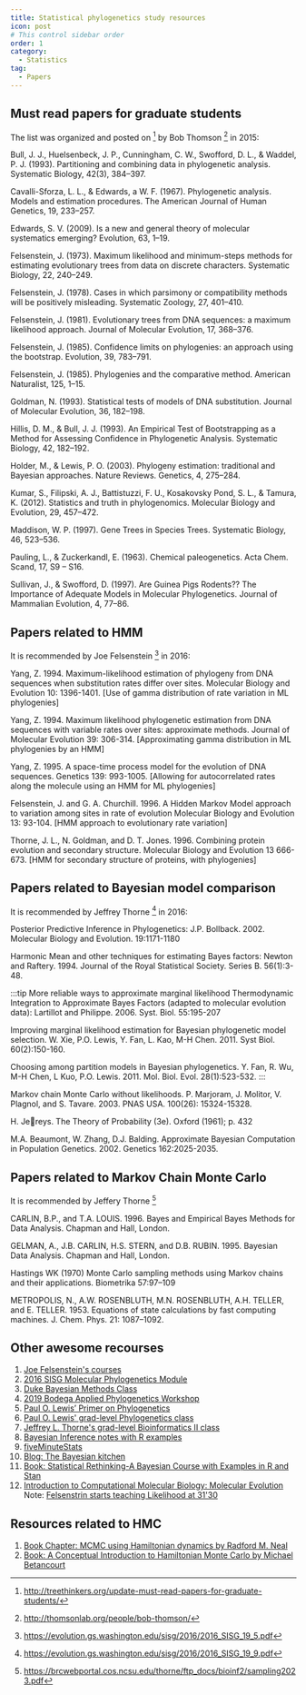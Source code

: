 ```yaml
---
title: Statistical phylogenetics study resources
icon: post
# This control sidebar order
order: 1
category:
  - Statistics
tag:
  - Papers
---
```


## Must read papers for graduate students

The list was organized and posted on [^blog] by Bob Thomson [^BT] in 2015: 

Bull, J. J., Huelsenbeck, J. P., Cunningham, C. W., Swofford, D. L., & Waddel, P. J. (1993). Partitioning and combining data in phylogenetic analysis. Systematic Biology, 42(3), 384–397.

Cavalli-Sforza, L. L., & Edwards, a W. F. (1967). Phylogenetic analysis. Models and estimation procedures. The American Journal of Human Genetics, 19, 233–257.

Edwards, S. V. (2009). Is a new and general theory of molecular systematics emerging? Evolution, 63, 1–19.

Felsenstein, J. (1973). Maximum likelihood and minimum-steps methods for estimating evolutionary trees from data on discrete characters. Systematic Biology, 22, 240–249.

Felsenstein, J. (1978). Cases in which parsimony or compatibility methods will be positively misleading. Systematic Zoology, 27, 401–410.

Felsenstein, J. (1981). Evolutionary trees from DNA sequences: a maximum likelihood approach. Journal of Molecular Evolution, 17, 368–376.

Felsenstein, J. (1985). Confidence limits on phylogenies: an approach using the bootstrap. Evolution, 39, 783–791.

Felsenstein, J. (1985). Phylogenies and the comparative method. American Naturalist, 125, 1–15.

Goldman, N. (1993). Statistical tests of models of DNA substitution. Journal of Molecular Evolution, 36, 182–198.

Hillis, D. M., & Bull, J. J. (1993). An Empirical Test of Bootstrapping as a Method for Assessing Confidence in Phylogenetic Analysis. Systematic Biology, 42, 182–192.

Holder, M., & Lewis, P. O. (2003). Phylogeny estimation: traditional and Bayesian approaches. Nature Reviews. Genetics, 4, 275–284.

Kumar, S., Filipski, A. J., Battistuzzi, F. U., Kosakovsky Pond, S. L., & Tamura, K. (2012). Statistics and truth in phylogenomics. Molecular Biology and Evolution, 29, 457–472.

Maddison, W. P. (1997). Gene Trees in Species Trees. Systematic Biology, 46, 523–536.

Pauling, L., & Zuckerkandl, E. (1963). Chemical paleogenetics. Acta Chem. Scand, 17, S9 – S16.

Sullivan, J., & Swofford, D. (1997). Are Guinea Pigs Rodents?? The Importance of Adequate Models in Molecular Phylogenetics. Journal of Mammalian Evolution, 4, 77–86.

## Papers related to HMM
It is recommended by Joe Felsenstein [^HMM] in 2016:

Yang, Z. 1994. Maximum-likelihood estimation of phylogeny from DNA sequences when substitution rates differ over sites. Molecular Biology and Evolution 10: 1396-1401. [Use of gamma distribution of rate variation in
ML phylogenies]

Yang, Z. 1994. Maximum likelihood phylogenetic estimation from DNA sequences with variable rates over sites: approximate methods. Journal of Molecular Evolution 39: 306-314. [Approximating gamma distribution in ML phylogenies by an HMM]

Yang, Z. 1995. A space-time process model for the evolution of DNA sequences. Genetics 139: 993-1005. [Allowing for autocorrelated rates along the molecule using an HMM for ML phylogenies]

Felsenstein, J. and G. A. Churchill. 1996. A Hidden Markov Model approach to variation among sites in rate of evolution Molecular Biology and Evolution 13: 93-104. [HMM approach to evolutionary rate variation]

Thorne, J. L., N. Goldman, and D. T. Jones. 1996. Combining protein evolution and secondary structure. Molecular Biology and Evolution 13 666-673. [HMM for secondary structure of proteins, with phylogenies]

## Papers related to Bayesian model comparison
It is recommended by Jeffrey Thorne [^bayesian] in 2016:

Posterior Predictive Inference in Phylogenetics: J.P. Bollback. 2002. Molecular Biology and Evolution. 19:1171-1180

Harmonic Mean and other techniques for estimating Bayes factors: Newton and Raftery. 1994. Journal of the Royal Statistical Society. Series B. 56(1):3-48.

:::tip More reliable ways to approximate marginal likelihood
Thermodynamic Integration to Approximate Bayes Factors (adapted to molecular evolution data): Lartillot and Philippe. 2006. Syst. Biol. 55:195-207

Improving marginal likelihood estimation for Bayesian phylogenetic model selection. W. Xie, P.O. Lewis, Y. Fan, L. Kao, M-H Chen. 2011. Syst Biol. 60(2):150-160. 

Choosing among partition models in Bayesian phylogenetics. Y. Fan, R. Wu, M-H Chen, L Kuo, P.O. Lewis. 2011. Mol. Biol. Evol. 28(1):523-532.
:::

Markov chain Monte Carlo without likelihoods. P. Marjoram, J. Molitor, V. Plagnol, and S. Tavare. 2003. PNAS USA. 100(26): 15324-15328. 

H. Jereys. The Theory of Probability (3e). Oxford (1961); p. 432

M.A. Beaumont, W. Zhang, D.J. Balding. Approximate Bayesian Computation in Population Genetics. 2002. Genetics 162:2025-2035.

## Papers related to Markov Chain Monte Carlo
It is recommended by Jeffery Thorne [^MCMC]

CARLIN, B.P., and T.A. LOUIS. 1996. Bayes and Empirical Bayes Methods for Data Analysis. Chapman and Hall, London.

GELMAN, A., J.B. CARLIN, H.S. STERN, and D.B. RUBIN. 1995. Bayesian Data Analysis. Chapman and Hall, London.

Hastings WK (1970) Monte Carlo sampling methods using Markov chains and their applications. Biometrika 57:97–109

METROPOLIS, N., A.W. ROSENBLUTH, M.N. ROSENBLUTH, A.H. TELLER, and E. TELLER. 1953. Equations of state calculations by fast computing machines. J. Chem. Phys. 21: 1087–1092.


## Other awesome recourses
1. [Joe Felsenstein's courses](https://felsenst.github.io/courses.html)
2. [2016 SISG Molecular Phylogenetics Module](https://evolution.gs.washington.edu/sisg/2016/)
3. [Duke Bayesian Methods Class](http://www2.stat.duke.edu/~rcs46/bayes17.html)
4. [2019 Bodega Applied Phylogenetics Workshop](http://treethinkers.org/2019-bodega-applied-phylogenetics-workshop-schedule/)
5. [Paul O. Lewis’ Primer on Phylogenetics](http://phyloseminar.org/)
6. [Paul O. Lewis' grad-level Phylogenetics class](https://plewis.github.io/phylogenetics2022/)
7. [Jeffrey L. Thorne's grad-level Bioinformatics II class](https://brcwebportal.cos.ncsu.edu/thorne/bioinf2.html)
8. [Bayesian Inference notes with R examples](https://vioshyvo.github.io/Bayesian_inference/)
9. [fiveMinuteStats](https://stephens999.github.io/fiveMinuteStats/index.html)
10. [Blog: The Bayesian kitchen](http://bayesiancook.blogspot.com/)
11. [Book: Statistical Rethinking-A Bayesian Course with Examples in R and Stan](https://civil.colorado.edu/~balajir/CVEN6833/bayes-resources/RM-StatRethink-Bayes.pdf)
12. [Introduction to Computational Molecular Biology: Molecular Evolution](https://evolution.gs.washington.edu/gs541/2010/)
    Note: [Felsenstrin starts teaching Likelihood at 31'30](https://evolution.gs.washington.edu/gs541/2010/20100420.mp3) 


## Resources related to HMC

1. [Book Chapter: MCMC using Hamiltonian dynamics by Radford M. Neal](https://arxiv.org/abs/1206.1901)
2. [Book: A Conceptual Introduction to Hamiltonian Monte Carlo by Michael Betancourt](https://arxiv.org/pdf/1701.02434.pdf)

[^blog]:http://treethinkers.org/update-must-read-papers-for-graduate-students/
[^BT]:http://thomsonlab.org/people/bob-thomson/
[^HMM]:https://evolution.gs.washington.edu/sisg/2016/2016_SISG_19_5.pdf
[^bayesian]:https://evolution.gs.washington.edu/sisg/2016/2016_SISG_19_9.pdf
[^MCMC]:https://brcwebportal.cos.ncsu.edu/thorne/ftp_docs/bioinf2/sampling2023.pdf
